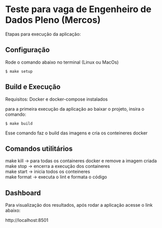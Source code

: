 # Teste para vaga de Engenheiro de Dados Pleno (Mercos)

Etapas para execução da aplicação:

## Configuração

Rode o comando abaixo no terminal (Linux ou MacOs)

```
$ make setup
```

## Build e Execução

Requisitos: Docker e docker-compose instalados

para a primeira execução da aplicação ao baixar o projeto, insira o comando:

```
$ make build
```

Esse comando faz o build das imagens e cria os conteineres docker

## Comandos utilitários

make kill -> para todas os containeres docker e remove a imagem criada \
make stop -> encerra a execução dos containeres \
make start -> inicia todos os conteineres \
make format -> executa o lint e formata o código


## Dashboard

Para visualização dos resultados, após rodar a aplicação acesse o link abaixo:

http://localhost:8501